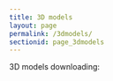 ```yaml
---
title: 3D models
layout: page
permalink: /3dmodels/
sectionid: page_3dmodels
---
```


3D models downloading:
